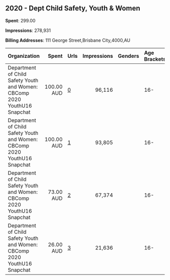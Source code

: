 ## 2020 - Dept Child Safety, Youth & Women 
**Spent**: 299.00

**Impressions**: 278,931

**Billing Addresses**: 111 George Street,Brisbane City,4000,AU

|Organization|Spent|Urls|Impressions|Genders|Age Brackets|Country Codes|
|:---|---:|:---|---:|:---|:---|:---|
|Department of Child Safety  Youth and Women: CBComp 2020 YouthU16 Snapchat|100.00 AUD|[0](https://www.snap.com/political-ads/asset/3d9a8d0a0d29bf717079d0e57995267a6c596d5c553db4923a26de09ad5bd07a?mediaType=mp4)|96,116||16-|australia|
|Department of Child Safety  Youth and Women: CBComp 2020 YouthU16 Snapchat|100.00 AUD|[1](https://www.snap.com/political-ads/asset/c5924612333092d544300ae01f77cfa1f0abfeb85f3c1fe3246b89c25a01fdba?mediaType=mp4)|93,805||16-|australia|
|Department of Child Safety  Youth and Women: CBComp 2020 YouthU16 Snapchat|73.00 AUD|[2](https://www.snap.com/political-ads/asset/3d9a8d0a0d29bf717079d0e57995267a6c596d5c553db4923a26de09ad5bd07a?mediaType=mp4)|67,374||16-|australia|
|Department of Child Safety  Youth and Women: CBComp 2020 YouthU16 Snapchat|26.00 AUD|[3](https://www.snap.com/political-ads/asset/3d9a8d0a0d29bf717079d0e57995267a6c596d5c553db4923a26de09ad5bd07a?mediaType=mp4)|21,636||16-|australia|
